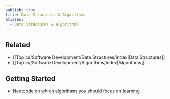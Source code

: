 ```yaml
---
publish: true
title: Data Structures & Algorithms
aliases:
  - Data Structures & Algorithms
---
```

## Related 
- [[Topics/Software Development/Data Structures/index|Data Structures]] 
- [[Topics/Software Development/Algorithms/index|Algorithms]] 

## Getting Started
- [Neetcode on which algorithms you should focus on learning](https://youtu.be/aHZW7TuY_yo?si=TPJ97_TkNJRVqd8W&t=583)